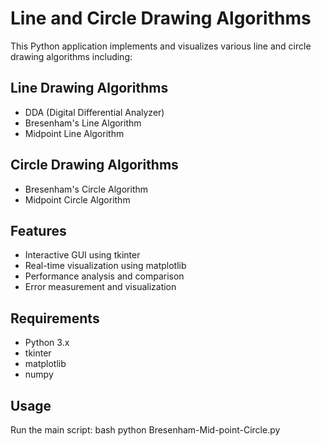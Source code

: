 # Line and Circle Drawing Algorithms

This Python application implements and visualizes various line and circle drawing algorithms including:

## Line Drawing Algorithms
- DDA (Digital Differential Analyzer)
- Bresenham's Line Algorithm
- Midpoint Line Algorithm

## Circle Drawing Algorithms
- Bresenham's Circle Algorithm
- Midpoint Circle Algorithm

## Features
- Interactive GUI using tkinter
- Real-time visualization using matplotlib
- Performance analysis and comparison
- Error measurement and visualization

## Requirements
- Python 3.x
- tkinter
- matplotlib
- numpy

## Usage
Run the main script:
bash
python Bresenham-Mid-point-Circle.py
